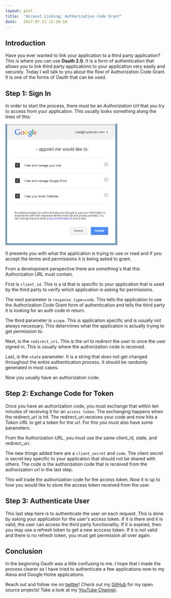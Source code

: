 ```yaml
---
layout: post
title:  "Account Linking: Authorization Code Grant"
date:   2017-07-21 12:20:10 
---
```



## Introduction

Have you ever wanted to link your application to a third party application? This is where you can use **Oauth 2.0**.  It is a form of authentication that allows you to link third party applications to your application very easily and securely.  Today I will talk to you about the flow of Authorization Code Grant.  It is one of the forms of Oauth that can be used. 

## Step 1: Sign In

In order to start the process, there must be an *Authorization Url* that you try to access from your application.  This usually looks something along the lines of this:

![SignIn](/assets/oauth-auth-code/signin.png)

It presents you with what the application is trying to use or read and if you accept the terms and permissions it is being asked to grant.

From a development perspective there are something's that this Authorization URL must contain. 

First is `client_id`.  This is a id that is specific to your application that is used by the third party to verify which application is asking for permissions. 

The next parameter is `response_type=code`. This tells the application to use the Authorization Code Grant form of authentication and tells the third party it is looking for an auth code in return.    

The third parameter is `scope`.  This is application specific and is usually not always necessary.  This determines what the application is actually trying to get permission to.

Next, is the `redirect_uri`. This is the url to redirect the user to once the user signed in.  This is usually where the authorization code is received.

Last, is the `state` parameter.  It is a string that does not get changed throughout the entire authentication process.  It should be randomly generated in most cases.

Now you usually have an authorization code. 

## Step 2: Exchange Code for Token

Once you have an authorization code, you must exchange that within ten minutes of receiving it for an `access token`.  The exchanging happens when the redirect_uri is hit.  The redirect_uri receives your code and now hits a *Token URL* to get a token for the url.  For this you must also have some parameters.

From the Authorization URL, you must use the same client_id, state, and redirect_uri.

The new things added here are a `client_secret` and `code`.  The client secret is secret key specific to your application that should not be shared with others.  The code is the authorization code that is received from the authorization url in the last step.


This will trade the authorization code for the access token.  Now it is up to how you would like to store the access token received from the user.  

## Step 3: Authenticate User

This last step here is to authenticate the user on each request.  This is done by asking your application for the user's access token.  If it is there and it is valid, the user can access the third party functionality.  If it is expired, then you may use a refresh token to get a new acccess token.  If it is not valid and there is no refresh token, you must get permission all over again.

## Conclusion

In the beginning Oauth was a little confusing to me.  I hope that I made the process clearer as I have tried to authenticate a few applications now to my Alexa and Google Home applications.

Reach out and follow me on [twitter][twitter]!  Check out my [GitHub][github] for my open source projects! Take a look at my [YouTube Channel][youtube].


[github]: https://github.com/acucciniello
[twitter]: https://twitter.com/antocucciniello
[youtube]: https://www.youtube.com/channel/UC8icMMql5SjCaXXMvILGIUA